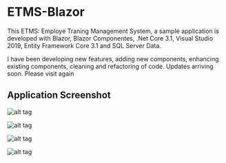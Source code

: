 # ETMS-Blazor
 This ETMS: Employe Traning Management System, a sample application is developed with Blazor, Blazor Componentes, .Net Core 3.1, Visual Studio 2019, Entity Framework Core 3.1 and SQL Server Data.
 
I have been developing new features, adding new components, enhancing existing components, cleaning and refactoring of code. Updates arriving soon. Please visit again
 
  ## Application Screenshot
  
![alt tag](https://github.com/Siraj360/ETMS-Blazor/blob/master/ETMS-Blazor/wwwroot/images/Blazor1.png)

![alt tag](https://github.com/Siraj360/ETMS-Blazor/blob/master/ETMS-Blazor/wwwroot/images/Blazor2.png)

![alt tag](https://github.com/Siraj360/ETMS-Blazor/blob/master/ETMS-Blazor/wwwroot/images/Blazor3.png)

![alt tag](https://github.com/Siraj360/ETMS-Blazor/blob/master/ETMS-Blazor/wwwroot/images/blazor-dashboard.png)
